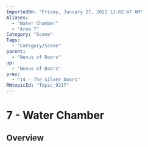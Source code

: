 ```yaml
---
ImportedOn: "Friday, January 27, 2023 12:02:47 AM"
Aliases:
  - "Water Chamber"
  - "Area 7"
Category: "Scene"
Tags:
  - "Category/Scene"
parent:
  - "Nexus of Doors"
up:
  - "Nexus of Doors"
prev:
  - "14 - The Silver Doors"
RWtopicId: "Topic_9217"
---
```

# 7 - Water Chamber
## Overview
